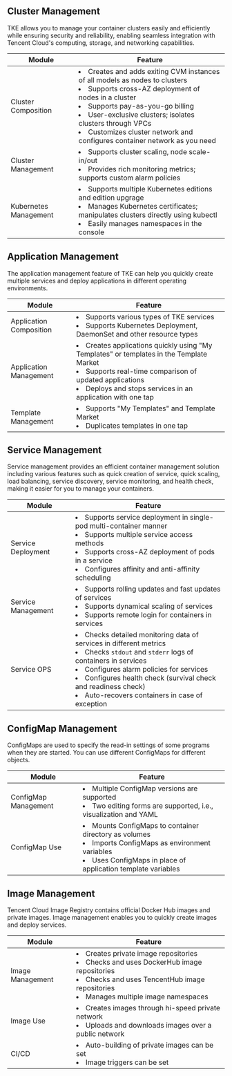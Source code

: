 ## Cluster Management
TKE allows you to manage your container clusters easily and efficiently while ensuring security and reliability, enabling seamless integration with Tencent Cloud's computing, storage, and networking capabilities.

| Module | Feature |
|---|------|
| Cluster Composition | <li>Creates and adds exiting CVM instances of all models as nodes to clusters</b><br> <li>Supports cross-AZ deployment of nodes in a cluster</b><br> <li>Supports pay-as-you-go billing</b><br><li>User-exclusive clusters; isolates clusters through VPCs </b><br><li>Customizes cluster network and configures container network as you need |
| Cluster Management | <li>Supports cluster scaling, node scale-in/out </b><br> <li>Provides rich monitoring metrics; supports custom alarm policies</b><br> |
| Kubernetes Management | <li>Supports multiple Kubernetes editions and edition upgrage</b><br><li>Manages Kubernetes certificates; manipulates clusters directly using kubectl </b><br> <li>Easily manages namespaces in the console |

## Application Management
The application management feature of TKE can help you quickly create multiple services and deploy applications in different operating environments.

| Module | Feature |
|---|------|
| Application Composition | <li>Supports various types of TKE services </b><br> <li>Supports Kubernetes Deployment, DaemonSet  and other resource types|
| Application Management | <li>Creates applications quickly using "My Templates" or templates in the Template Market </b><br> <li>Supports real-time comparison of updated applications</b><br> <li>Deploys and stops services in an application with one tap |
| Template Management | <li>Supports "My Templates" and Template Market</b><br> <li>Duplicates templates in one tap|

## Service Management
Service management provides an efficient container management solution including various features such as quick creation of service, quick scaling, load balancing, service discovery, service monitoring, and health check, making it easier for you to manage your containers.

| Module | Feature |
|---|------|
| Service Deployment | <li>Supports service deployment in single-pod multi-container manner </b><br> <li>Supports multiple service access methods</b><br> <li> Supports cross-AZ deployment of pods in a service </b><br> <li>Configures affinity and anti-affinity scheduling |
| Service Management | <li>Supports rolling updates and fast updates of services</b><br> <li>Supports dynamical scaling of services </b><br> <li>Supports remote login for containers in services |
| Service OPS | <li>Checks detailed monitoring data of services in different metrics</b><br> <li>Checks `stdout` and `stderr` logs of containers in services</b><br> <li>Configures alarm policies for services </b><br> <li>Configures health check (survival check and readiness check) </b><br> <li>Auto-recovers containers in case of exception |

## ConfigMap Management
ConfigMaps are used to specify the read-in settings of some programs when they are started. You can use different ConfigMaps for different objects.

| Module | Feature |
|---|------|
| ConfigMap Management | <li>Multiple ConfigMap versions are supported </b><br> <li>Two editing forms are supported, i.e., visualization and YAML |
| ConfigMap Use | <li>Mounts ConfigMaps to container directory as volumes </b><br> <li>Imports ConfigMaps as environment variables </b><br> <li>Uses ConfigMaps in place of application template variables |

## Image Management
Tencent Cloud Image Registry contains official Docker Hub images and private images. Image management enables you to quickly create images and deploy services.

| Module | Feature |
|---|------|
| Image Management | <li>Creates private image repositories</b><br> <li>Checks and uses DockerHub image repositories</b><br> <li>Checks and uses TencentHub image repositories</b> <br> <li>Manages multiple image namespaces|
| Image Use | <li>Creates images through hi-speed private network</b><br><li>Uploads and downloads images over a public network |
| CI/CD | <li>Auto-building of private images can be set </b><br> <li>Image triggers can be set</b><br>|
